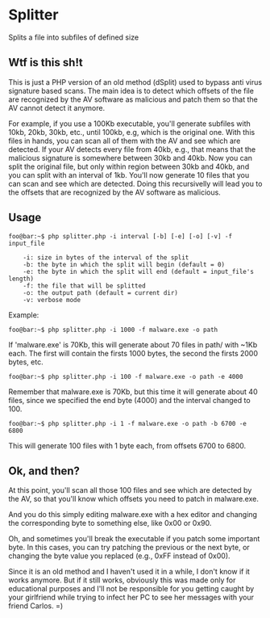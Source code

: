 # Splitter
Splits a file into subfiles of defined size

## Wtf is this sh!t

This is just a PHP version of an old method (dSplit) used to bypass anti virus signature based scans.
The main idea is to detect which offsets of the file are recognized by the AV software as malicious and patch them so that the AV cannot detect it anymore.

For example, if you use a 100Kb executable, you'll generate subfiles with 10kb, 20kb, 30kb, etc., until 100kb, e.g, which is the original one.
With this files in hands, you can scan all of them with the AV and see which are detected.
If your AV detects every file from 40kb, e.g., that means that the malicious signature is somewhere between 30kb and 40kb.
Now you can split the original file, but only within region between 30kb and 40kb, and you can split with an interval of 1kb.
You'll now generate 10 files that you can scan and see which are detected.
Doing this recursivelly will lead you to the offsets that are recognized by the AV software as malicious.

## Usage

`foo@bar:~$ php splitter.php -i interval [-b] [-e] [-o] [-v] -f input_file`

```
	-i: size in bytes of the interval of the split
	-b: the byte in which the split will begin (default = 0)
	-e: the byte in which the split will end (default = input_file's length)
	-f: the file that will be splitted
	-o: the output path (default = current dir)
	-v: verbose mode
```

Example:

`foo@bar:~$ php splitter.php -i 1000 -f malware.exe -o path`

If 'malware.exe' is 70Kb, this will generate about 70 files in path/ with ~1Kb each. The first will contain the firsts 1000 bytes, the second the firsts 2000 bytes, etc.

`foo@bar:~$ php splitter.php -i 100 -f malware.exe -o path -e 4000`

Remember that malware.exe is 70Kb, but this time it will generate about 40 files, since we specified the end byte (4000) and the interval changed to 100.

`foo@bar:~$ php splitter.php -i 1 -f malware.exe -o path -b 6700 -e 6800`

This will generate 100 files with 1 byte each, from offsets 6700 to 6800. 

## Ok, and then?

At this point, you'll scan all those 100 files and see which are detected by the AV, so that you'll know which offsets you need to patch in malware.exe.

And you do this simply editing malware.exe with a hex editor and changing the corresponding byte to something else, like 0x00 or 0x90.

Oh, and sometimes you'll break the executable if you patch some important byte. In this cases, you can try patching the previous or the next byte, or changing the byte value you replaced (e.g., 0xFF instead of 0x00).

Since it is an old method and I haven't used it in a while, I don't know if it works anymore. But if it still works, obviously this was made only for educational purposes and I'll not be responsible for you getting caught by your girlfriend while trying to infect her PC to see her messages with your friend Carlos. =)
